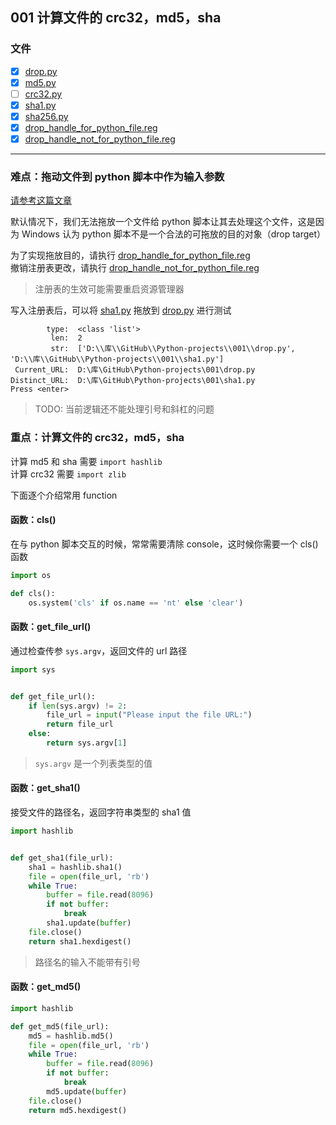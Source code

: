 ## 001 计算文件的 crc32，md5，sha


### 文件

- [x] [drop.py](drop.py)
- [x] [md5.py](md5.py)
- [ ] [crc32.py](crc32.py)
- [x] [sha1.py](sha1.py)
- [x] [sha256.py](sha256.py)
- [x] [drop_handle_for_python_file.reg](drop_handle_for_python_file.reg "为Python文件注册DropHandle")
- [x] [drop_handle_not_for_python_file.reg](drop_handle_not_for_python_file.reg "为Python文件注册DropHandle（恢复）")

---

### 难点：拖动文件到 python 脚本中作为输入参数

[请参考这篇文章](http://blog.csdn.net/eijnew/article/details/6695271/)

默认情况下，我们无法拖放一个文件给 python 脚本让其去处理这个文件，这是因为 Windows 认为 python 脚本不是一个合法的可拖放的目的对象（drop target）

为了实现拖放目的，请执行 [drop_handle_for_python_file.reg](drop_handle_for_python_file.reg "为Python文件注册DropHandle")  
撤销注册表更改，请执行 [drop_handle_not_for_python_file.reg](drop_handle_not_for_python_file.reg "为Python文件注册DropHandle（恢复）")

> 注册表的生效可能需要重启资源管理器

写入注册表后，可以将 [sha1.py](sha1.py) 拖放到 [drop.py](drop.py) 进行测试
```text
        type:  <class 'list'>
         len:  2
         str:  ['D:\\库\\GitHub\\Python-projects\\001\\drop.py', 'D:\\库\\GitHub\\Python-projects\\001\\sha1.py']
 Current_URL:  D:\库\GitHub\Python-projects\001\drop.py
Distinct_URL:  D:\库\GitHub\Python-projects\001\sha1.py
Press <enter>
```

> TODO: 当前逻辑还不能处理引号和斜杠的问题

### 重点：计算文件的 crc32，md5，sha

计算 md5 和 sha 需要 `import hashlib`  
计算 crc32 需要 `import zlib`

下面逐个介绍常用 function

#### 函数：cls()

在与 python 脚本交互的时候，常常需要清除 console，这时候你需要一个 cls() 函数

```python
import os

def cls():
    os.system('cls' if os.name == 'nt' else 'clear')
```

#### 函数：get_file_url()

通过检查传参 `sys.argv`，返回文件的 url 路径

```python
import sys


def get_file_url():
    if len(sys.argv) != 2:
        file_url = input("Please input the file URL:")
        return file_url
    else:
        return sys.argv[1]
```

> `sys.argv` 是一个列表类型的值

#### 函数：get_sha1()

接受文件的路径名，返回字符串类型的 sha1 值

```python
import hashlib


def get_sha1(file_url):
    sha1 = hashlib.sha1()
    file = open(file_url, 'rb')
    while True:
        buffer = file.read(8096)
        if not buffer:
            break
        sha1.update(buffer)
    file.close()
    return sha1.hexdigest()
```

> 路径名的输入不能带有引号

#### 函数：get_md5()

```python
import hashlib

def get_md5(file_url):
    md5 = hashlib.md5()
    file = open(file_url, 'rb')
    while True:
        buffer = file.read(8096)
        if not buffer:
            break
        md5.update(buffer)
    file.close()
    return md5.hexdigest()
```


